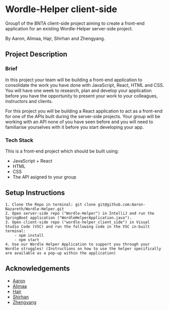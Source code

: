 # Wordle-Helper client-side

Group1 of the BNTA client-side project aiming to create a front-end application for an existing Wordle-Helper server-side project.

By Aaron, Alimaa, Hajr, Shirhan and Zhengyang.



## Project Description

### Brief
In this project your team will be building a front-end application to consolidate the work you have done with JavaScript, React, HTML and CSS. You will have one week to research, plan and develop your application before you have the opportunity to present your work to your colleagues, instructors and clients.

For this project you will be building a React application to act as a front-end for one of the APIs built during the server-side projects. Your group will be working with an API none of you have seen before and you will need to familiarise yourselves with it before you start developing your app.

### Tech Stack

This is a front-end project which should be built using:
- JavaScript + React
- HTML
- CSS
- The API asigned to your group



## Setup Instructions

    1. Clone the Repo in terminal: git clone git@github.com:Aaron-Nazareth/Wordle-Helper.git
    2. Open server-side repo ("Wordle-Helper") in IntelliJ and run the SpringBoot application ("WordleHelperApplication.java").
    3. Open client-side repo ("wordle-helper_client_side") in Visual Studio Code (VSC) and run the following code in the VSC in-built terminal:
        - npm install
        - npm start
    4. Use our Wordle Helper Application to support you through your Wordle struggles! (Instructions on how to use the helper specifically are available as a pop-up within the application)



## Acknowledgements

- [Aaron](https://github.com/Aaron-Nazareth)
- [Alimaa](https://github.com/alimaa05)
- [Hajr](https://github.com/hdelli)
- [Shirhan](https://github.com/shirhan25)
- [Zhengyang](https://github.com/zhengyangqiu)